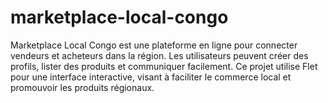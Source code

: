 # marketplace-local-congo
Marketplace Local Congo est une plateforme en ligne pour connecter vendeurs et acheteurs dans la région. Les utilisateurs peuvent créer des profils, lister des produits et communiquer facilement. Ce projet utilise Flet pour une interface interactive, visant à faciliter le commerce local et promouvoir les produits régionaux.
